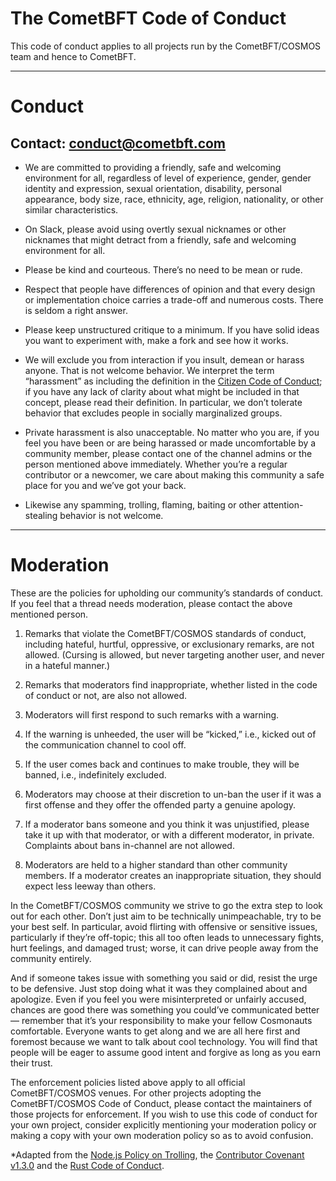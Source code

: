 # The CometBFT Code of Conduct

This code of conduct applies to all projects run by the CometBFT/COSMOS team
and hence to CometBFT.

----

# Conduct

## Contact: conduct@cometbft.com

* We are committed to providing a friendly, safe and welcoming environment for
  all, regardless of level of experience, gender, gender identity and
  expression, sexual orientation, disability, personal appearance, body size,
  race, ethnicity, age, religion, nationality, or other similar characteristics.

* On Slack, please avoid using overtly sexual nicknames or other nicknames that
  might detract from a friendly, safe and welcoming environment for all.

* Please be kind and courteous. There’s no need to be mean or rude.

* Respect that people have differences of opinion and that every design or
  implementation choice carries a trade-off and numerous costs. There is seldom
  a right answer.

* Please keep unstructured critique to a minimum. If you have solid ideas you
  want to experiment with, make a fork and see how it works.

* We will exclude you from interaction if you insult, demean or harass anyone.
  That is not welcome behavior. We interpret the term “harassment” as including
  the definition in the [Citizen Code of Conduct][ccoc]; if you have any lack of
  clarity about what might be included in that concept, please read their
  definition. In particular, we don’t tolerate behavior that excludes people in
  socially marginalized groups.

* Private harassment is also unacceptable. No matter who you are, if you feel
  you have been or are being harassed or made uncomfortable by a community
  member, please contact one of the channel admins or the person mentioned above
  immediately. Whether you’re a regular contributor or a newcomer, we care about
  making this community a safe place for you and we’ve got your back.

* Likewise any spamming, trolling, flaming, baiting or other attention-stealing
  behavior is not welcome.

----

# Moderation

These are the policies for upholding our community’s standards of conduct. If
you feel that a thread needs moderation, please contact the above mentioned
person.

1. Remarks that violate the CometBFT/COSMOS standards of conduct, including
   hateful, hurtful, oppressive, or exclusionary remarks, are not allowed.
   (Cursing is allowed, but never targeting another user, and never in a hateful
   manner.)

2. Remarks that moderators find inappropriate, whether listed in the code of
   conduct or not, are also not allowed.

3. Moderators will first respond to such remarks with a warning.

4. If the warning is unheeded, the user will be “kicked,” i.e., kicked out of
   the communication channel to cool off.

5. If the user comes back and continues to make trouble, they will be banned,
   i.e., indefinitely excluded.

6. Moderators may choose at their discretion to un-ban the user if it was a
   first offense and they offer the offended party a genuine apology.

7. If a moderator bans someone and you think it was unjustified, please take it
   up with that moderator, or with a different moderator, in private. Complaints
   about bans in-channel are not allowed.

8. Moderators are held to a higher standard than other community members. If a
   moderator creates an inappropriate situation, they should expect less leeway
   than others.

In the CometBFT/COSMOS community we strive to go the extra step to look out
for each other. Don’t just aim to be technically unimpeachable, try to be your
best self. In particular, avoid flirting with offensive or sensitive issues,
particularly if they’re off-topic; this all too often leads to unnecessary
fights, hurt feelings, and damaged trust; worse, it can drive people away
from the community entirely.

And if someone takes issue with something you said or did, resist the urge to be
defensive. Just stop doing what it was they complained about and apologize. Even
if you feel you were misinterpreted or unfairly accused, chances are good there
was something you could’ve communicated better — remember that it’s your
responsibility to make your fellow Cosmonauts comfortable. Everyone wants to
get along and we are all here first and foremost because we want to talk
about cool technology. You will find that people will be eager to assume
good intent and forgive as long as you earn their trust.

The enforcement policies listed above apply to all official CometBFT/COSMOS
venues. For other projects adopting the CometBFT/COSMOS Code of Conduct,
please contact the maintainers of those projects for enforcement. If you wish to
use this code of conduct for your own project, consider explicitly mentioning
your moderation policy or making a copy with your own moderation policy so as to
avoid confusion.

\*Adapted from the [Node.js Policy on Trolling][node-trolling-policy], the
[Contributor Covenant v1.3.0][ccov] and the [Rust Code of Conduct][rust-coc].

[ccoc]: https://github.com/stumpsyn/policies/blob/master/citizen_code_of_conduct.md
[node-trolling-policy]: http://blog.izs.me/post/30036893703/policy-on-trolling
[ccov]: http://contributor-covenant.org/version/1/3/0/
[rust-coc]: https://www.rust-lang.org/en-US/conduct.html
